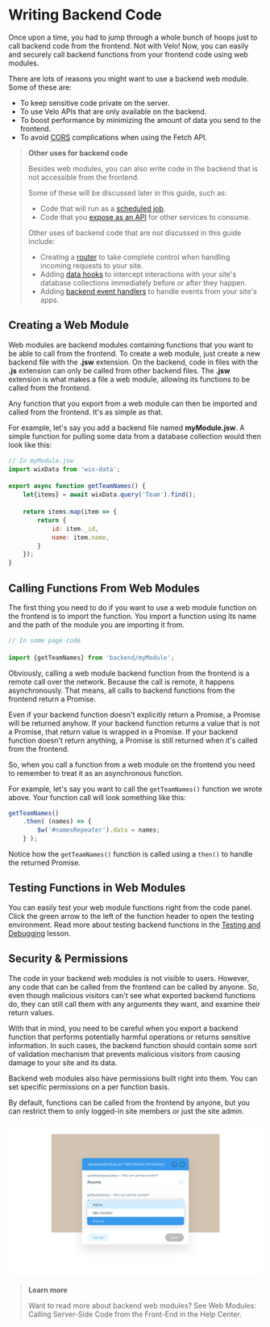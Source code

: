 # Writing Backend Code

Once upon a time, you had to jump through a whole bunch of hoops just to call backend code from the frontend. Not with Velo! Now, you can easily and securely call backend functions from your frontend code using web modules.

There are lots of reasons you might want to use a backend web module. Some of these are:

-   To keep sensitive code private on the server.
-   To use Velo APIs that are only available on the backend.
-   To boost performance by minimizing the amount of data you send to the frontend.
-   To avoid [CORS](https://developer.mozilla.org/en-US/docs/Web/HTTP/CORS) complications when using the Fetch API.

> **Other uses for backend code**
>
> Besides web modules, you can also write code in the backend that is not accessible from the frontend.
>
> Some of these will be discussed later in this guide, such as:
>
> -   Code that will run as a [scheduled job](https://learn-code.wix.com/en/article/schedule-jobs).
> -   Code that you [expose as an API](https://learn-code.wix.com/en/article/expose-an-api) for other services to consume.
>
> Other uses of backend code that are not discussed in this guide include:
>
> -   Creating a [router](https://support.wix.com/en/article/velo-about-routers) to take complete control when handling incoming requests to your site.
> -   Adding [data hooks](https://support.wix.com/en/article/velo-about-data-hooks) to intercept interactions with your site's database collections immediately before or after they happen.
> -   Adding [backend event handlers](https://support.wix.com/en/article/velo-backend-events) to handle events from your site's apps.

## Creating a Web Module

Web modules are backend modules containing functions that you want to be able to call from the frontend. To create a web module, just create a new backend file with the **.jsw** extension. On the backend, code in files with the **.js** extension can only be called from other backend files. The **.jsw** extension is what makes a file a web module, allowing its functions to be called from the frontend.

Any function that you export from a web module can then be imported and called from the frontend. It's as simple as that.

For example, let's say you add a backend file named **myModule.jsw**. A simple function for pulling some data from a database collection would then look like this:

```javascript
// In myModule.jsw
import wixData from 'wix-data';

export async function getTeamNames() {
    let{items} = await wixData.query('Team').find();

    return items.map(item => {
        return {
            id: item._id, 
            name: item.name, 
        }
    });
}
```

## Calling Functions From Web Modules

The first thing you need to do if you want to use a web module function on the frontend is to import the function. You import a function using its name and the path of the module you are importing it from.

```javascript
// In some page code

import {getTeamNames} from 'backend/myModule';
```

Obviously, calling a web module backend function from the frontend is a remote call over the network. Because the call is remote, it happens asynchronously. That means, all calls to backend functions from the frontend return a Promise.

Even if your backend function doesn't explicitly return a Promise, a Promise will be returned anyhow. If your backend function returns a value that is not a Promise, that return value is wrapped in a Promise. If your backend function doesn't return anything, a Promise is still returned when it's called from the frontend.

So, when you call a function from a web module on the frontend you need to remember to treat it as an asynchronous function.

For example, let's say you want to call the `getTeamNames()` function we wrote above. Your function call will look something like this:

```javascript
getTeamNames()
    .then( (names) => {
        $w('#namesRepeater').data = names;
    } );
```

Notice how the `getTeamNames()` function is called using a `then()` to handle the returned Promise.

## Testing Functions in Web Modules

You can easily test your web module functions right from the code panel. Click the green arrow to the left of the function header to open the testing environment. Read more about testing backend functions in the [Testing and Debugging](https://learn-code.wix.com/en/article/testing-and-debugging) lesson.

## Security & Permissions

The code in your backend web modules is not visible to users. However, any code that can be called from the frontend can be called by anyone. So, even though malicious visitors can't see what exported backend functions do, they can still call them with any arguments they want, and examine their return values.

With that in mind, you need to be careful when you export a backend function that performs potentially harmful operations or returns sensitive information. In such cases, the backend function should contain some sort of validation mechanism that prevents malicious visitors from causing damage to your site and its data. 

Backend web modules also have permissions built right into them. You can set specific permissions on a per function basis.

By default, functions can be called from the frontend by anyone, but you can restrict them to only logged-in site members or just the site admin.

![Web module permissions](../media/web_module_permissions.png)

> **Learn more**
>
> Want to read more about backend web modules? See Web Modules: Calling Server-Side Code from the Front-End in the Help Center.